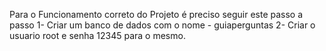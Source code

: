 Para o Funcionamento correto do Projeto é preciso seguir este passo a passo
1- Criar um banco de dados com o nome - guiaperguntas
2- Criar o usuario root e senha 12345 para o mesmo.